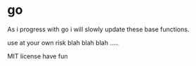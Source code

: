 # go

As i progress with go i will slowly update these base functions. 

use at your own risk blah blah blah .....

MIT license have fun
